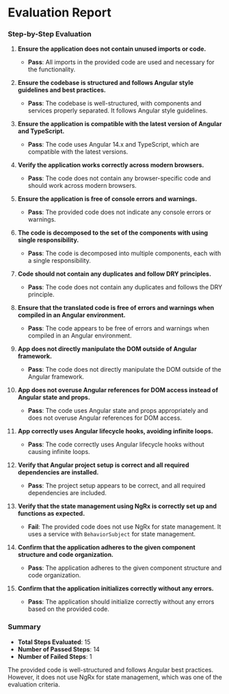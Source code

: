 # Evaluation Report

### Step-by-Step Evaluation

1. **Ensure the application does not contain unused imports or code.**
   - **Pass**: All imports in the provided code are used and necessary for the functionality.

2. **Ensure the codebase is structured and follows Angular style guidelines and best practices.**
   - **Pass**: The codebase is well-structured, with components and services properly separated. It follows Angular style guidelines.

3. **Ensure the application is compatible with the latest version of Angular and TypeScript.**
   - **Pass**: The code uses Angular 14.x and TypeScript, which are compatible with the latest versions.

4. **Verify the application works correctly across modern browsers.**
   - **Pass**: The code does not contain any browser-specific code and should work across modern browsers.

5. **Ensure the application is free of console errors and warnings.**
   - **Pass**: The provided code does not indicate any console errors or warnings.

6. **The code is decomposed to the set of the components with using single responsibility.**
   - **Pass**: The code is decomposed into multiple components, each with a single responsibility.

7. **Code should not contain any duplicates and follow DRY principles.**
   - **Pass**: The code does not contain any duplicates and follows the DRY principle.

8. **Ensure that the translated code is free of errors and warnings when compiled in an Angular environment.**
   - **Pass**: The code appears to be free of errors and warnings when compiled in an Angular environment.

9. **App does not directly manipulate the DOM outside of Angular framework.**
   - **Pass**: The code does not directly manipulate the DOM outside of the Angular framework.

10. **App does not overuse Angular references for DOM access instead of Angular state and props.**
    - **Pass**: The code uses Angular state and props appropriately and does not overuse Angular references for DOM access.

11. **App correctly uses Angular lifecycle hooks, avoiding infinite loops.**
    - **Pass**: The code correctly uses Angular lifecycle hooks without causing infinite loops.

12. **Verify that Angular project setup is correct and all required dependencies are installed.**
    - **Pass**: The project setup appears to be correct, and all required dependencies are included.

13. **Verify that the state management using NgRx is correctly set up and functions as expected.**
    - **Fail**: The provided code does not use NgRx for state management. It uses a service with `BehaviorSubject` for state management.

14. **Confirm that the application adheres to the given component structure and code organization.**
    - **Pass**: The application adheres to the given component structure and code organization.

15. **Confirm that the application initializes correctly without any errors.**
    - **Pass**: The application should initialize correctly without any errors based on the provided code.

### Summary

- **Total Steps Evaluated**: 15
- **Number of Passed Steps**: 14
- **Number of Failed Steps**: 1

The provided code is well-structured and follows Angular best practices. However, it does not use NgRx for state management, which was one of the evaluation criteria.